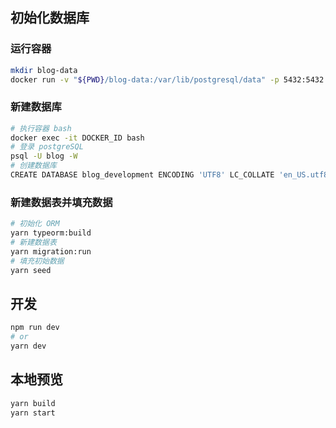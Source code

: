 ## 初始化数据库

### 运行容器

```bash
mkdir blog-data
docker run -v "${PWD}/blog-data:/var/lib/postgresql/data" -p 5432:5432 -e POSTGRES_USER=blog -e POSTGRES_HOST_AUTH_METHOD=trust -d postgres:12.2
```
### 新建数据库

```bash
# 执行容器 bash
docker exec -it DOCKER_ID bash
# 登录 postgreSQL
psql -U blog -W
# 创建数据库
CREATE DATABASE blog_development ENCODING 'UTF8' LC_COLLATE 'en_US.utf8' LC_CTYPE 'en_US.utf8';
```

### 新建数据表并填充数据

```bash
# 初始化 ORM
yarn typeorm:build
# 新建数据表
yarn migration:run
# 填充初始数据
yarn seed
```

## 开发

```bash
npm run dev
# or
yarn dev
```

## 本地预览

```bash
yarn build
yarn start
```
